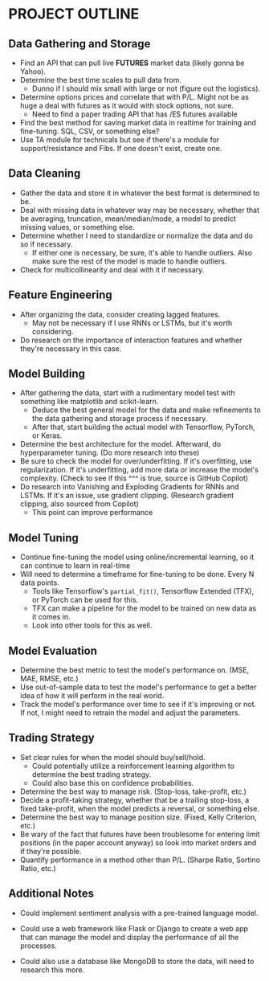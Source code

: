 # PROJECT OUTLINE

## Data Gathering and Storage

- Find an API that can pull live **FUTURES** market data (likely gonna be Yahoo).
- Determine the best time scales to pull data from.
  - Dunno if I should mix small with large or not (figure out the logistics).
- Determine options prices and correlate that with P/L. Might not be as huge a deal with futures as it would with stock options, not sure.
  - Need to find a paper trading API that has /ES futures available
- Find the best method for saving market data in realtime for training and fine-tuning. SQL, CSV, or something else?
- Use TA module for technicals but see if there's a module for support/resistance and Fibs. If one doesn't exist, create one.

## Data Cleaning

- Gather the data and store it in whatever the best format is determined to be.
- Deal with missing data in whatever way may be necessary, whether that be averaging, truncation, mean/median/mode, a model to predict missing values, or something else.
- Determine whether I need to standardize or normalize the data and do so if necessary.
  - If either one is necessary, be sure, it's able to handle outliers. Also make sure the rest of the model is made to handle outliers.
- Check for multicollinearity and deal with it if necessary.

## Feature Engineering

- After organizing the data, consider creating lagged features.
  - May not be necessary if I use RNNs or LSTMs, but it's worth considering.
- Do research on the importance of interaction features and whether they're necessary in this case.

## Model Building

- After gathering the data, start with a rudimentary model test with something like matplotlib and scikit-learn.
  - Deduce the best general model for the data and make refinements to the data gathering and storage process if necessary.
  - After that, start building the actual model with Tensorflow, PyTorch, or Keras.
- Determine the best architecture for the model. Afterward, do hyperparameter tuning. (Do more research into these)
- Be sure to check the model for over/underfitting. If it's overfitting, use regularization. If it's underfitting, add more data or increase the model's complexity. (Check to see if this ^^^ is true, source is GitHub Copilot)
- Do research into Vanishing and Exploding Gradients for RNNs and LSTMs. If it's an issue, use gradient clipping. (Research gradient clipping, also sourced from Copilot)
  - This point can improve performance

## Model Tuning

- Continue fine-tuning the model using online/incremental learning, so it can continue to learn in real-time
- Will need to determine a timeframe for fine-tuning to be done. Every N data points.
  - Tools like Tensorflow's `partial_fit()`, Tensorflow Extended (TFX), or PyTorch can be used for this.
  - TFX can make a pipeline for the model to be trained on new data as it comes in.
  - Look into other tools for this as well.

## Model Evaluation

- Determine the best metric to test the model's performance on. (MSE, MAE, RMSE, etc.)
- Use out-of-sample data to test the model's performance to get a better idea of how it will perform in the real world.
- Track the model's performance over time to see if it's improving or not. If not, I might need to retrain the model and adjust the parameters.

## Trading Strategy

- Set clear rules for when the model should buy/sell/hold.
  - Could potentially utilize a reinforcement learning algorithm to determine the best trading strategy.
  - Could also base this on confidence probabilities.
- Determine the best way to manage risk. (Stop-loss, take-profit, etc.)
- Decide a profit-taking strategy, whether that be a trailing stop-loss, a fixed take-profit, when the model predicts a reversal, or something else.
- Determine the best way to manage position size. (Fixed, Kelly Criterion, etc.)
- Be wary of the fact that futures have been troublesome for entering limit positions (in the paper account anyway) so look into market orders and if they're possible.
- Quantify performance in a method other than P/L. (Sharpe Ratio, Sortino Ratio, etc.)

## Additional Notes

- Could implement sentiment analysis with a pre-trained language model.

- Could use a web framework like Flask or Django to create a web app that can manage the model and display the performance of all the processes.
- Could also use a database like MongoDB to store the data, will need to research this more.
